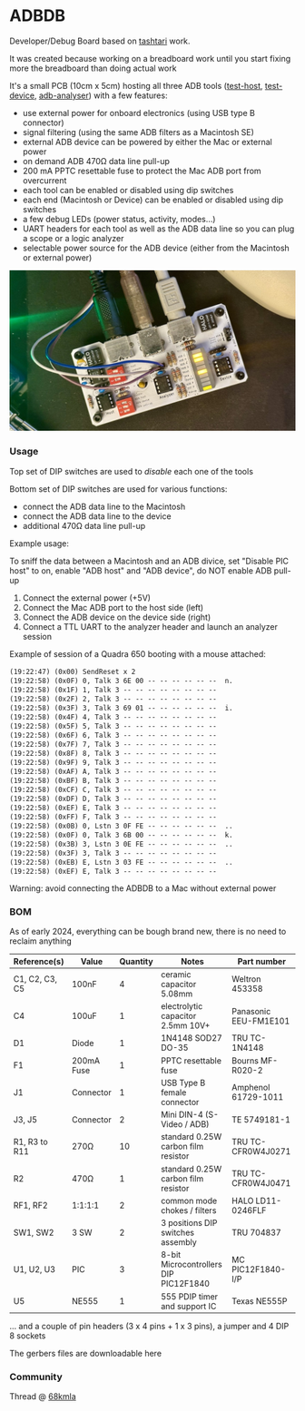 # ADBDB
Developer/Debug Board based on [tashtari](https://github.com/lampmerchant) work.

It was created because working on a breadboard work until you start fixing more the breadboard than doing actual work

It's a small PCB (10cm x 5cm) hosting all three ADB tools ([test-host](https://github.com/lampmerchant/adb-test-host), [test-device](https://github.com/lampmerchant/adb-test-device), [adb-analyser](https://github.com/lampmerchant/adb-protocol-analyzer)) with a few features:

* use external power for onboard electronics (using USB type B connector)
* signal filtering (using the same ADB filters as a Macintosh SE)
* external ADB device can be powered by either the Mac or external power
* on demand ADB 470Ω data line pull-up
* 200 mA PPTC resettable fuse to protect the Mac ADB port from overcurrent
* each tool can be enabled or disabled using dip switches
* each end (Macintosh or Device) can be enabled or disabled using dip switches
* a few debug LEDs (power status, activity, modes…)
* UART headers for each tool as well as the ADB data line so you can plug a scope or a logic analyzer
* selectable power source for the ADB device (either from the Macintosh or external power)

![ADBDB](Images/ADBDB.jpeg)

### Usage

Top set of DIP switches are used to _disable_ each one of the tools

Bottom set of DIP switches are used for various functions:

* connect the ADB data line to the Macintosh
* connect the ADB data line to the device
* additional 470Ω data line pull-up

Example usage:

To sniff the data between a Macintosh and an ADB divice, set "Disable PIC host" to on, enable "ADB host" and "ADB device", do NOT enable ADB pull-up

1. Connect the external power (+5V)
2. Connect the Mac ADB port to the host side (left)
3. Connect the ADB device on the device side (right)
4. Connect a TTL UART to the analyzer header and launch an analyzer session

Example of session of a Quadra 650 booting with a mouse attached:

```
(19:22:47) (0x00) SendReset x 2
(19:22:58) (0x0F) 0, Talk 3 6E 00 -- -- -- -- -- --  n.   
(19:22:58) (0x1F) 1, Talk 3 -- -- -- -- -- -- -- --       
(19:22:58) (0x2F) 2, Talk 3 -- -- -- -- -- -- -- --       
(19:22:58) (0x3F) 3, Talk 3 69 01 -- -- -- -- -- --  i.   
(19:22:58) (0x4F) 4, Talk 3 -- -- -- -- -- -- -- --       
(19:22:58) (0x5F) 5, Talk 3 -- -- -- -- -- -- -- --       
(19:22:58) (0x6F) 6, Talk 3 -- -- -- -- -- -- -- --       
(19:22:58) (0x7F) 7, Talk 3 -- -- -- -- -- -- -- --       
(19:22:58) (0x8F) 8, Talk 3 -- -- -- -- -- -- -- --       
(19:22:58) (0x9F) 9, Talk 3 -- -- -- -- -- -- -- --       
(19:22:58) (0xAF) A, Talk 3 -- -- -- -- -- -- -- --       
(19:22:58) (0xBF) B, Talk 3 -- -- -- -- -- -- -- --       
(19:22:58) (0xCF) C, Talk 3 -- -- -- -- -- -- -- --       
(19:22:58) (0xDF) D, Talk 3 -- -- -- -- -- -- -- --       
(19:22:58) (0xEF) E, Talk 3 -- -- -- -- -- -- -- --       
(19:22:58) (0xFF) F, Talk 3 -- -- -- -- -- -- -- --       
(19:22:58) (0x0B) 0, Lstn 3 0F FE -- -- -- -- -- --  ..   
(19:22:58) (0x0F) 0, Talk 3 6B 00 -- -- -- -- -- --  k.   
(19:22:58) (0x3B) 3, Lstn 3 0E FE -- -- -- -- -- --  ..   
(19:22:58) (0x3F) 3, Talk 3 -- -- -- -- -- -- -- --       
(19:22:58) (0xEB) E, Lstn 3 03 FE -- -- -- -- -- --  ..   
(19:22:58) (0xEF) E, Talk 3 -- -- -- -- -- -- -- --
```

Warning: avoid connecting the ADBDB to a Mac without external power

### BOM

As of early 2024, everything can be bough brand new, there is no need to reclaim anything

| Reference(s)          | Value      | Quantity | Notes                                  | Part number           |
|-----------------------|------------|----------|----------------------------------------|-----------------------|
| C1, C2, C3, C5        | 100nF      | 4        | ceramic capacitor 5.08mm               | Weltron 453358        |
| C4                    | 100uF      | 1        | electrolytic capacitor 2.5mm 10V+      | Panasonic EEU-FM1E101 |
| D1                    | Diode      | 1        | 1N4148 SOD27 DO-35                     | TRU TC-1N4148         |
| F1                    | 200mA Fuse | 1        | PPTC resettable fuse                   | Bourns MF-R020-2      |
| J1                    | Connector  | 1        | USB Type B female connector            | Amphenol 61729-1011   |
| J3, J5                | Connector  | 2        | Mini DIN-4 (S-Video / ADB)             | TE 5749181-1          |
| R1, R3 to R11         | 270Ω       | 10       | standard 0.25W carbon film resistor    | TRU TC-CFR0W4J0271    |
| R2                    | 470Ω       | 1        | standard 0.25W carbon film resistor    | TRU TC-CFR0W4J0471    |
| RF1, RF2              | 1:1:1:1    | 2        | common mode chokes / filters           | HALO LD11-0246FLF     |
| SW1, SW2              | 3 SW       | 2        | 3 positions DIP switches assembly      | TRU 704837            |
| U1, U2, U3            | PIC        | 3        | 8-bit Microcontrollers DIP PIC12F1840  | MC PIC12F1840-I/P     |
| U5                    | NE555      | 1        | 555 PDIP timer and support IC          | Texas NE555P          |

… and a couple of pin headers (3 x 4 pins + 1 x 3 pins), a jumper and 4 DIP 8 sockets

The gerbers files are downloadable here

### Community
Thread @ [68kmla](https://68kmla.org/bb/index.php?threads/tashtaris-adb-tools-also-a-plea-for-rare-devices.42617/)
